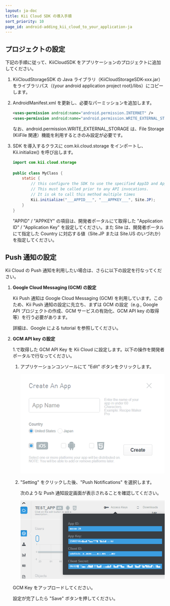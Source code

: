 ```yaml
---
layout: ja-doc
title: Kii Cloud SDK の導入手順
sort_priority: 10
page_id: android-adding_kii_cloud_to_your_application-ja
---
```

## プロジェクトの設定

下記の手順に従って、KiiCloudSDK をアプリケーションのプロジェクトに追加してください。

1.  KiiCloudStorageSDK の Java ライブラリ（KiiCloudStorageSDK-xxx.jar）をライブラリパス（{your android application project root}/libs）にコピーします。
2.  AndroidManifest.xml を更新し、必要なパーミッションを追加します。

    ```xml
    <uses-permission android:name="android.permission.INTERNET" />
    <uses-permission android:name="android.permission.WRITE_EXTERNAL_STORAGE" />
    ```

    なお、android.permission.WRITE_EXTERNAL_STORAGE は、File Storage (KiiFile 関連）機能を利用するときのみ設定が必要です。

3.  SDK を導入するクラスに com.kii.cloud.storage をインポートし、Kii.initialize() を呼び出します。

    ```java
    import com.kii.cloud.storage

    public class MyClass {
        static {
            // this configure the SDK to use the specified AppID and AppKey.
            // This must be called prior to any API invocations.
            // It is ok to call this method multiple times
            Kii.initialize("___APPID___", "___APPKEY___", Site.JP);
        }
    }
    ```

    "APPID" / "APPKEY" の項目は、開発者ポータルにて取得した "Application ID" / "Application Key" を設定してください。また Site は、開発者ポータルにて指定した Country に対応する値（Site.JP または Site.US のいづれか）を指定してください。

## Push 通知の設定

Kii Cloud の Push 通知を利用したい場合は、さらに以下の設定を行なってください。

1.  **Google Cloud Messaging (GCM) の設定**

    Kii Push 通知は Google Cloud Messaging (GCM) を利用しています。このため、Kii Push 通知の設定に先立ち、まずは GCM の設定（e.g., Google API プロジェクトの作成、GCM サービスの有効化、GCM API key の取得等）を行う必要があります。

    詳細は、Google による tutorial を参照してください。

2.  **GCM API key の設定**

    1\.で取得した GCM API Key を Kii Cloud に設定します。以下の操作を開発者ポータルで行なってください。

    1.  アプリケーションコンソールにて "Edit" ボタンをクリックします。

        ![](01.png)

    2.  "Setting" をクリックした後、"Push Notifications" を選択します。

        次のような Push 通知設定画面が表示されることを確認してください。

        ![](02.png)

    GCM Key をアップロードしてください。

    設定が完了したら "Save" ボタンを押してください。
